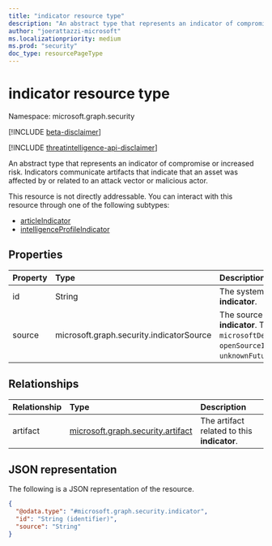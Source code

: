 ```yaml
---
title: "indicator resource type"
description: "An abstract type that represents an indicator of compromise or increased risk."
author: "joerattazzi-microsoft"
ms.localizationpriority: medium
ms.prod: "security"
doc_type: resourcePageType
---
```


# indicator resource type

Namespace: microsoft.graph.security

[!INCLUDE [beta-disclaimer](../../includes/beta-disclaimer.md)]

[!INCLUDE [threatintelligence-api-disclaimer](../../includes/threatintelligence-api-disclaimer.md)]

An abstract type that represents an indicator of compromise or increased risk. Indicators communicate artifacts that indicate that an asset was affected by or related to an attack vector or malicious actor.

This resource is not directly addressable. You can interact with this resource through one of the following subtypes:

* [articleIndicator](../resources/security-articleindicator.md)
* [intelligenceProfileIndicator](../resources/security-intelligenceprofileindicator.md)

## Properties

|Property|Type|Description|
|:---|:---|:---|
|id|String|The system-generated ID for the **indicator**.|
|source|microsoft.graph.security.indicatorSource|The source that provides this **indicator**. The possible values are: `microsoftDefenderThreatIntelligence`, `openSourceIntelligence`, `public`, `unknownFutureValue`.|

## Relationships

|Relationship|Type|Description|
|:---|:---|:---|
|artifact|[microsoft.graph.security.artifact](../resources/security-artifact.md)|The artifact related to this **indicator**.|

## JSON representation

The following is a JSON representation of the resource.
<!-- {
  "blockType": "resource",
  "keyProperty": "id",
  "@odata.type": "microsoft.graph.security.indicator",
  "openType": false
}
-->
``` json
{
  "@odata.type": "#microsoft.graph.security.indicator",
  "id": "String (identifier)",
  "source": "String"
}
```
